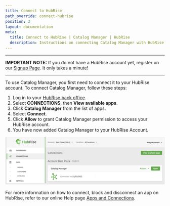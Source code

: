 ```yaml
---
title: Connect to HubRise
path_override: connect-hubrise
position: 2
layout: documentation
meta:
  title: Connect to HubRise | Catalog Manager | HubRise
  description: Instructions on connecting Catalog Manager with HubRise to synchronise catalogs from your EPOS and other systems.
---
```


---

**IMPORTANT NOTE:** If you do not have a HubRise account yet, register on our [Signup Page](https://manager.hubrise.com/signup). It only takes a minute!

---

To use Catalog Manager, you first need to connect it to your HubRise account. To connect Catalog Manager, follow these steps:

1. Log in to your [HubRise back office](https://manager.hubrise.com).
1. Select **CONNECTIONS**, then **View available apps**.
1. Click **Catalog Manager** from the list of apps.
1. Select **Connect**.
1. Click **Allow** to grant Catalog Manager permission to access your HubRise account.
1. You have now added Catalog Manager to your HubRise Account.

![Catalog Manager Block](./images/008-2x-connections.png)

For more information on how to connect, block and disconnect an app on HubRise, refer to our online Help page [Apps and Connections](/docs/connections).
